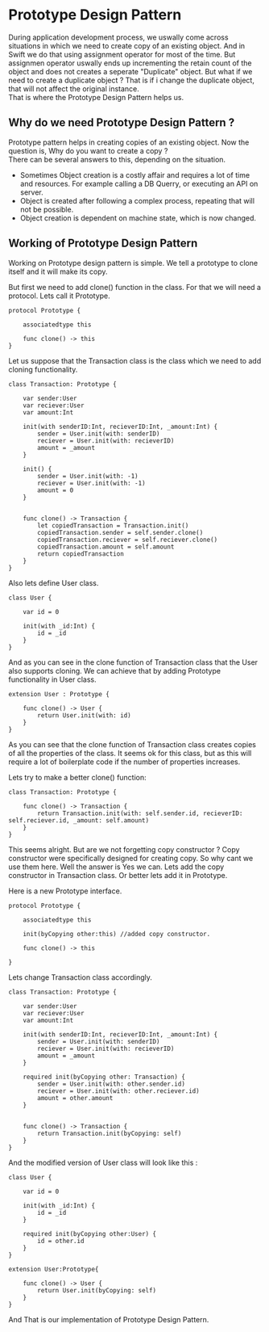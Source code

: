 # Prototype Design Pattern

During application development process, we uswally come across situations in which we need to create copy of an existing object. And in Swift we do that using assignment operator for most of the time. But assignmen operator uswally ends up incrementing the retain count of the object and does not creates a seperate "Duplicate" object. But what if we need to create a duplicate object ? That is if i change the duplicate object, that will not affect the original instance.<br/>
That is where the Prototype Design Pattern helps us.

## Why do we need Prototype Design Pattern ?

Prototype pattern helps in creating copies of an existing object. Now the question is, Why do you want to create a copy ?<br/>
There can be several answers to this, depending on the situation.
* Sometimes Object creation is a costly affair and requires a lot of time and resources. For example calling a DB Querry, or executing an API on server.
* Object is created after following a complex process, repeating that will not be possible.
* Object creation is dependent on machine state, which is now changed.

## Working of Prototype Design Pattern

Working on Prototype design pattern is simple. We tell a prototype to clone itself and it will make its copy.<br/>

But first we need to add clone() function in the class. For that we will need a protocol. Lets call it Prototype.

```
protocol Prototype {

    associatedtype this

    func clone() -> this
}
```
Let us suppose that the Transaction class is the class which we need to add cloning functionality.

```
class Transaction: Prototype {

    var sender:User
    var reciever:User
    var amount:Int

    init(with senderID:Int, recieverID:Int, _amount:Int) {
        sender = User.init(with: senderID)
        reciever = User.init(with: recieverID)
        amount = _amount
    }

    init() {
        sender = User.init(with: -1)
        reciever = User.init(with: -1)
        amount = 0
    }


    func clone() -> Transaction {
        let copiedTransaction = Transaction.init()
        copiedTransaction.sender = self.sender.clone()
        copiedTransaction.reciever = self.reciever.clone()
        copiedTransaction.amount = self.amount
        return copiedTransaction
    }
}
```

Also lets define User class. 

```
class User {

    var id = 0

    init(with _id:Int) {
        id = _id
    }
}
```

And as you can see in the clone function of Transaction class that the User also supports cloning. We can achieve that by adding Prototype functionality in User class.

```
extension User : Prototype {

    func clone() -> User {
        return User.init(with: id)
    }
}
```

As you can see that the clone function of Transaction class creates copies of all the properties of the class. It seems ok for this class, but as this will require a lot of boilerplate code if the number of properties increases.

Lets try to make a better clone() function:
```
class Transaction: Prototype {

    func clone() -> Transaction {
        return Transaction.init(with: self.sender.id, recieverID: self.reciever.id, _amount: self.amount)
    }
}
```

This seems alright. But are we not forgetting copy constructor ? Copy constructor were specifically designed for creating copy. So why cant we use them here. Well the answer is Yes we can. Lets add the copy constructor in Transaction class. Or better lets add it in Prototype.

Here is a new Prototype interface.
```
protocol Prototype {

    associatedtype this

    init(byCopying other:this) //added copy constructor.

    func clone() -> this

}
```

Lets change Transaction class accordingly. 
```
class Transaction: Prototype {

    var sender:User
    var reciever:User
    var amount:Int

    init(with senderID:Int, recieverID:Int, _amount:Int) {
        sender = User.init(with: senderID)
        reciever = User.init(with: recieverID)
        amount = _amount
    }

    required init(byCopying other: Transaction) {
        sender = User.init(with: other.sender.id)
        reciever = User.init(with: other.reciever.id)
        amount = other.amount
    }


    func clone() -> Transaction {
        return Transaction.init(byCopying: self)
    }
}
```

And the modified version of User class will look like this :

```
class User {

    var id = 0

    init(with _id:Int) {
        id = _id
    }

    required init(byCopying other:User) {
        id = other.id
    }
}

extension User:Prototype{

    func clone() -> User {
        return User.init(byCopying: self)
    }
}

```

And That is our implementation of Prototype Design Pattern.
